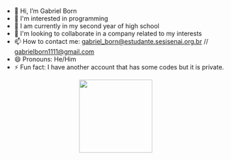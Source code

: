 - 👋 Hi, I’m Gabriel Born
- 👀 I'm interested in programming
- 🌱 I am currently in my second year of high school
- 💞️ I'm looking to collaborate in a company related to my interests
- 📫 How to contact me:
gabriel_born@estudante.sesisenai.org.br // gabrielborn1111@gmail.com
- 😄 Pronouns: He/Him
- ⚡ Fun fact: I have another account that has some codes but it is private.

<div align="center">
    <a href="https://github.com/Gabrielb0rn">
  <img height="165em" src="https://github-readme-stats.vercel.app/api?username=Gabrielb0rn&show_icons=true&theme=tokyonight&include_all_commits=true&count_private=true"/>
</div>

<!---
hi :)
--->
